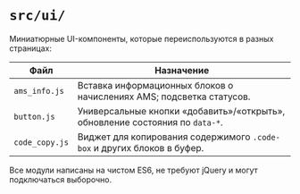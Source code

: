 # `src/ui/`

Миниатюрные UI-компоненты, которые переиспользуются в разных страницах:

| Файл | Назначение |
|------|------------|
| `ams_info.js` | Вставка информационных блоков о начислениях AMS; подсветка статусов. |
| `button.js` | Универсальные кнопки «добавить»/«открыть», обновление состояния по `data-*`. |
| `code_copy.js` | Виджет для копирования содержимого `.code-box` и других блоков в буфер. |

Все модули написаны на чистом ES6, не требуют jQuery и могут подключаться выборочно.
